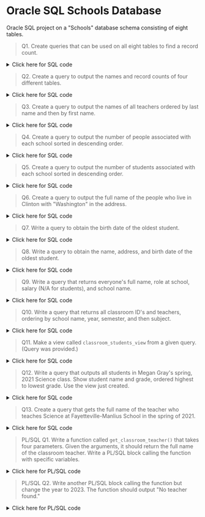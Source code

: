 # Oracle SQL Schools Database
Oracle SQL project on a "Schools" database schema consisting of eight tables.  
> Q1. Create queries that can be used on all eight tables to find a record count.
<details><summary>Click here for SQL code</summary>  
    
```sql
/*
Eight queries that return one row and one column 
showing record count from each table.
*/

SELECT
    COUNT(*) AS record_count
FROM classroom_students;
```
RECORD_COUNT  
440
```sql
SELECT
    COUNT(*) AS record_count
FROM classrooms;
```
RECORD_COUNT  
30
```sql
SELECT
    COUNT(*) AS record_count
FROM people;
```
RECORD_COUNT  
90
```
SELECT
    COUNT(*) AS record_count
FROM principals;
```
RECORD_COUNT  
3
```sql
SELECT
    COUNT(*) AS record_count
FROM schools;
```
RECORD_COUNT  
3
```sql
SELECT
    COUNT(*) AS record_count
FROM students;
```
RECORD_COUNT  
72
```sql
SELECT
    COUNT(*) AS record_count
FROM subjects;
```
RECORD_COUNT  
5
```sql
SELECT
    COUNT(*) AS record_count
FROM teachers;
```
RECORD_COUNT  
15  
</details>  

> Q2. Create a query to output the names and record counts of four different tables.
<details><summary>Click here for SQL code</summary>  
    
```sql
-- Query outputting table names and record count for four tables in database
SELECT 
    'people' AS table_name,
    COUNT(*) AS num_records
FROM people
UNION
SELECT
    'principals' AS table_name,
    COUNT(*) AS num_records
FROM principals
UNION
SELECT
    'students' AS table_name,
    COUNT(*) AS num_records
FROM students
UNION
SELECT
    'teachers' AS table_name,
    COUNT(*) AS num_records
FROM teachers;
```
| TABLE_NAME | NUM_RECORDS |
|------------|-------------|
| people     | 90          |
| principals | 3           |
| students   | 72          |
| teachers   | 15          |
</details>  

> Q3. Create a query to output the names of all teachers ordered by last name and then by first name.
<details><summary>Click here for SQL code</summary>

```sql
-- Output names of teachers ordered by last name and then by first name.  
SELECT
    p.first_name,
    p.last_name
FROM teachers t
LEFT JOIN people p
ON t.person_id = p.person_id
ORDER BY p.last_name, p.first_name;
```
| FIRST_NAME | LAST_NAME |
|------------|-----------|
| Nathan     | Carter    |
| Jacqueline | Cook      |
| Hannah     | Davis     |
| Sarah      | Garcia    |
| Megan      | Gray      |
| Lisa       | Hall      |
| Paul       | Hill      |
| Daniel     | Lewis     |
| Roger      | Long      |
| Douglas    | Martinez  |
| Dennis     | Russell   |
| Adam       | Thomas    |
| Kelly      | Thomas    |
| Martha     | Thomas    |
| Thomas     | Thompson  |
</details> 

> Q4. Create a query to output the number of people associated with each school sorted in descending order.
<details><summary>Click here for SQL code</summary>
    
```sql
-- Number of people associated with each school, sort descending order.
SELECT
    s.school_name,
    COUNT(p.school_id) AS num_people
FROM people p
INNER JOIN schools s
ON p.school_id = s.school_id
GROUP BY s.school_name
ORDER BY num_people DESC;
```
| SCHOOL_NAME                 | NUM_PEOPLE |
|-----------------------------|------------|
| Clinton Central School      | 41         |
| New Hartford Central School | 31         |
| Fayetteville-Manlius School | 18         |
</details>

> Q5. Create a query to output the number of students associated with each school sorted in descending order.
<details><summary>Click here for SQL code</summary>
    
```sql
-- Number of students associated with each school, sort descending order.
SELECT
    sc.school_name,
    COUNT(st.student_id) AS num_students
FROM students st
LEFT JOIN people p
ON st.person_id = p.person_id
INNER JOIN schools sc
ON p.school_id = sc.school_id
GROUP BY sc.school_name
ORDER BY num_students DESC;
```
| SCHOOL_NAME                 | NUM_STUDENTS |
|-----------------------------|--------------|
| Clinton Central School      | 35           |
| New Hartford Central School | 25           |
| Fayetteville-Manlius School | 12           |
</details>

> Q6. Create a query to output the full name of the people who live in Clinton with "Washington" in the address.
<details><summary>Click here for SQL code</summary>
    
```sql
-- Output people in city of Clinton with "Washington" in address.
SELECT 
    first_name || ' ' || last_name AS full_name,
    address,
    city
FROM people
WHERE city = 'Clinton'
  AND address LIKE '%Washington%';
```
| FULL_NAME    | ADDRESS               | CITY    |
|--------------|-----------------------|---------|
| Paul Hill    | 1775 Washington St    | Clinton |
| Steven Green | 280 Washington Street | Clinton |
</details>

> Q7. Write a query to obtain the birth date of the oldest student.
<details><summary>Click here for SQL code</summary>
    
```sql
-- Birth date of the oldest student.
SELECT
    MIN(p.birth_date) AS birth_date
FROM people p
INNER JOIN students s
ON p.person_id = s.person_id;
```
| BIRTH_DATE |
|------------|
| 23-SEP-05  |
</details>

> Q8. Write a query to obtain the name, address, and birth date of the oldest student.
<details><summary>Click here for SQL code</summary>
    
```sql
-- Info for oldest student in standalone query.
SELECT
    p.first_name,
    p.last_name,
    p.city,
    p.region AS state,
    p.birth_date AS birth_date
FROM people p
INNER JOIN students s
ON p.person_id = s.person_id
ORDER BY birth_date
FETCH FIRST 1 ROW ONLY;
```
| FIRST_NAME | LAST_NAME | CITY         | STATE | BIRTH_DATE |
|------------|-----------|--------------|-------|------------|
| James      | Smith     | New Hartford | NY    | 23-SEP-05  |
</details>

> Q9. Write a query that returns everyone's full name, role at school, salary (N/A for students), and school name.
<details><summary>Click here for SQL code</summary>
    
```sql
-- Return person's name, role, salary, and school name.
SELECT
    p.first_name || ' ' || p.last_name AS full_name,
    CASE
        WHEN t.teacher_id IS NOT NULL THEN 'teacher'
        WHEN pr.principal_id IS NOT NULL THEN 'principal'
        ELSE 'student' 
    END AS role,
    COALESCE(TO_CHAR(t.salary), TO_CHAR(pr.salary), 'N/A') AS salary,
    s.school_name
FROM people p
FULL OUTER JOIN principals pr
ON p.person_id = pr.person_id
FULL OUTER JOIN teachers t
ON p.person_id = t.person_id
INNER JOIN schools s
ON p.school_id = s.school_id;
```
90 rows returned. Only first and last five shown here:
| FULL_NAME         | ROLE      | SALARY | SCHOOL_NAME            |
|-------------------|-----------|--------|------------------------|
| Jessica Martin    | principal | 77237  | Clinton Central School |
| Virginia Gonzales | student   | N/A    | Clinton Central School |
| Sarah Garcia      | teacher   | 53175  | Clinton Central School |
| Daniel Lewis      | teacher   | 33885  | Clinton Central School |
| Lisa Hall         | teacher   | 48084  | Clinton Central School |
...
| Juan Rivera    | student | N/A   | Fayetteville-Manlius School |
| Wayne Davis    | student | N/A   | Fayetteville-Manlius School |
| Louis Bell     | student | N/A   | Fayetteville-Manlius School |
| Diana Williams | student | N/A   | Fayetteville-Manlius School |
| Dennis Russell | teacher | 39913 | Fayetteville-Manlius School |
</details>

> Q10. Write a query that returns all classroom ID's and teachers, ordering by school name, year, semester, and then subject.
<details><summary>Click here for SQL code</summary>
    
```sql
-- Output classroom information and order by four columns.
SELECT
    c.classroom_id,
    p.first_name || ' ' || p.last_name AS teacher_name,
    c.semester,
    c.year,
    sub.subject,
    sch.school_name
FROM classrooms c
INNER JOIN teachers t
ON c.teacher_id = t.teacher_id 
INNER JOIN people p 
ON t.person_id = p.person_id
INNER JOIN subjects sub
ON c.subject_id = sub.subject_id
INNER JOIN schools sch
ON p.school_id = sch.school_id
ORDER BY
    school_name,
    year,
    semester,
    subject;
```
| CLASSROOM_ID | TEACHER_NAME     | SEMESTER | YEAR | SUBJECT | SCHOOL_NAME                 |
|--------------|------------------|----------|------|---------|-----------------------------|
| 7            | Lisa Hall        | fall     | 2020 | English | Clinton Central School      |
| 5            | Daniel Lewis     | fall     | 2020 | French  | Clinton Central School      |
| 3            | Sarah Garcia     | fall     | 2020 | History | Clinton Central School      |
| 1            | Thomas Thompson  | fall     | 2020 | Math    | Clinton Central School      |
| 9            | Paul Hill        | fall     | 2020 | Science | Clinton Central School      |
| 8            | Lisa Hall        | spring   | 2021 | English | Clinton Central School      |
| 6            | Daniel Lewis     | spring   | 2021 | French  | Clinton Central School      |
| 4            | Sarah Garcia     | spring   | 2021 | History | Clinton Central School      |
| 2            | Thomas Thompson  | spring   | 2021 | Math    | Clinton Central School      |
| 10           | Paul Hill        | spring   | 2021 | Science | Clinton Central School      |
| 27           | Roger Long       | fall     | 2020 | English | Fayetteville-Manlius School |
| 25           | Martha Thomas    | fall     | 2020 | French  | Fayetteville-Manlius School |
| 23           | Kelly Thomas     | fall     | 2020 | History | Fayetteville-Manlius School |
| 21           | Dennis Russell   | fall     | 2020 | Math    | Fayetteville-Manlius School |
| 29           | Megan Gray       | fall     | 2020 | Science | Fayetteville-Manlius School |
| 28           | Roger Long       | spring   | 2021 | English | Fayetteville-Manlius School |
| 26           | Martha Thomas    | spring   | 2021 | French  | Fayetteville-Manlius School |
| 24           | Kelly Thomas     | spring   | 2021 | History | Fayetteville-Manlius School |
| 22           | Dennis Russell   | spring   | 2021 | Math    | Fayetteville-Manlius School |
| 30           | Megan Gray       | spring   | 2021 | Science | Fayetteville-Manlius School |
| 17           | Hannah Davis     | fall     | 2020 | English | New Hartford Central School |
| 15           | Nathan Carter    | fall     | 2020 | French  | New Hartford Central School |
| 13           | Adam Thomas      | fall     | 2020 | History | New Hartford Central School |
| 11           | Douglas Martinez | fall     | 2020 | Math    | New Hartford Central School |
| 19           | Jacqueline Cook  | fall     | 2020 | Science | New Hartford Central School |
| 18           | Hannah Davis     | spring   | 2021 | English | New Hartford Central School |
| 16           | Nathan Carter    | spring   | 2021 | French  | New Hartford Central School |
| 14           | Adam Thomas      | spring   | 2021 | History | New Hartford Central School |
| 12           | Douglas Martinez | spring   | 2021 | Math    | New Hartford Central School |
| 20           | Jacqueline Cook  | spring   | 2021 | Science | New Hartford Central School |
</details>

> Q11. Make a view called `classroom_students_view` from a given query. (Query was provided.)
<details><summary>Click here for SQL code</summary>
    
```sql
-- Create a view.
CREATE VIEW classroom_students_view AS
SELECT ps.first_name || ' ' || ps.last_name AS student, cs.grade,
      pt.first_name || ' ' || pt.last_name AS teacher,
      s.subject, c.semester, c.year
FROM people ps
  JOIN students s ON ps.person_id = s.person_id
  JOIN classroom_students cs ON s.student_id = cs.student_id
  JOIN classrooms c ON c.classroom_id = cs.classroom_id
  JOIN subjects s ON s.subject_id = c.subject_id
  JOIN teachers t ON t.teacher_id = c.teacher_id
  JOIN people pt ON pt.person_id = t.person_id;
```
</details>

> Q12. Write a query that outputs all students in Megan Gray's spring, 2021 Science class. Show student name and grade, ordered highest to lowest grade. Use the view just created.
<details><summary>Click here for SQL code</summary>
    
```sql
-- Find students in specific class with highest grades at the top.
-- Use previously created view classroom_students_view.
SELECT
    student,
    grade
FROM classroom_students_view
WHERE teacher = 'Megan Gray'
  AND semester = 'spring'
  AND year = '2021'
  AND subject = 'Science'
ORDER BY grade DESC;
```
| STUDENT           | GRADE |
|-------------------|-------|
| Willie Hayes      | 95    |
| Dylan Smith       | 87    |
| Andrea Richardson | 81    |
| Wayne Davis       | 79    |
| Louis Bell        | 76    |
| Madison Price     | 72    |
| Juan Rivera       | 69    |
| Teresa Foster     | 68    |
| Lori White        | 64    |
</details>

> Q13. Create a query that gets the full name of the teacher who teaches Science at Fayetteville-Manlius School in the spring of 2021.
<details><summary>Click here for SQL code</summary>
    
```sql
-- Find name of teacher matching the specifications.
SELECT
    p.first_name || ' ' || p.last_name AS teacher_name
FROM classrooms c
INNER JOIN teachers t
ON c.teacher_id = t.teacher_id
INNER JOIN people p
ON t.person_id = p.person_id
INNER JOIN subjects sub
ON c.subject_id = sub.subject_id
INNER JOIN schools sch
ON p.school_id = sch.school_id
WHERE sub.subject = 'Science'
  AND sch.school_name LIKE 'Fay%'
  AND c.semester = 'spring'
  AND c.year = '2021';
```
| TEACHER_NAME |
|--------------|
| Megan Gray   |
</details>

> PL/SQL Q1. Write a function called `get_classroom_teacher()` that takes four parameters. Given the arguments, it should return the full name of the classroom teacher. Write a PL/SQL block calling the function with specific variables.
<details><summary>Click here for PL/SQL code</summary>

```sql
SET SERVEROUTPUT ON
-- Create function to find name of teacher matching the specifications.
CREATE OR REPLACE FUNCTION get_classroom_teacher(
  subject_in        IN  subjects.subject%TYPE,
  school_name_in    IN  schools.school_name%TYPE,
  year_in           IN  classrooms.year%TYPE,
  semester_in       IN  classrooms.semester%TYPE
) RETURN VARCHAR2
IS
  l_teacher_name    VARCHAR2(40);

BEGIN
    SELECT
    p.first_name || ' ' || p.last_name AS teacher_name
    INTO l_teacher_name
    FROM classrooms c
    INNER JOIN teachers t ON c.teacher_id = t.teacher_id
    INNER JOIN people p ON t.person_id = p.person_id
    INNER JOIN subjects sub ON c.subject_id = sub.subject_id
    INNER JOIN schools sch ON p.school_id = sch.school_id
    WHERE sub.subject = subject_in
      AND sch.school_name = school_name_in
      AND c.semester = semester_in
      AND c.year = year_in;
    
  RETURN l_teacher_name;

EXCEPTION
    WHEN no_data_found THEN
      RAISE_APPLICATION_ERROR(-20101, 'No teacher found.');
      
END get_classroom_teacher;

DECLARE
  l_subject     subjects.subject%TYPE       := 'Science';
  l_school      schools.school_name%TYPE    := 'Fayetteville-Manlius School';
  l_year        classrooms.year%TYPE        := 2021;
  l_semester    classrooms.semester%TYPE    := 'spring';
  l_teacher     VARCHAR2(40);
BEGIN
  l_teacher     :=  get_classroom_teacher(
                subject_in      =>  l_subject,
                school_name_in  =>  l_school,
                year_in         =>  l_year,
                semester_in     =>  l_semester
                );
  
  DBMS_OUTPUT.PUT_LINE('The teacher is ' || l_teacher || '.');
    
END;
```
![image](https://github.com/mikes802/Oracle-SQL-Schools-Database/assets/99853599/f7707479-e50e-4268-b3f6-dcb83ecc994c)
</details>

> PL/SQL Q2. Write another PL/SQL block calling the function but change the year to 2023. The function should output "No teacher found."
<details><summary>Click here for PL/SQL code</summary>

```sql
DECLARE
  l_subject     subjects.subject%TYPE       := 'Science';
  l_school      schools.school_name%TYPE    := 'Fayetteville-Manlius School';
  l_year        classrooms.year%TYPE        := 2023;
  l_semester    classrooms.semester%TYPE    := 'spring';
  l_teacher     VARCHAR2(40);
BEGIN
  l_teacher     :=  get_classroom_teacher(
                subject_in      =>  l_subject,
                school_name_in  =>  l_school,
                year_in         =>  l_year,
                semester_in     =>  l_semester
                );
  
  DBMS_OUTPUT.PUT_LINE('The teacher is ' || l_teacher || '.');
      
END;
```
![image](https://github.com/mikes802/Oracle-SQL-Schools-Database/assets/99853599/632ac23a-4afd-44ca-bf5d-732c994f5757)
